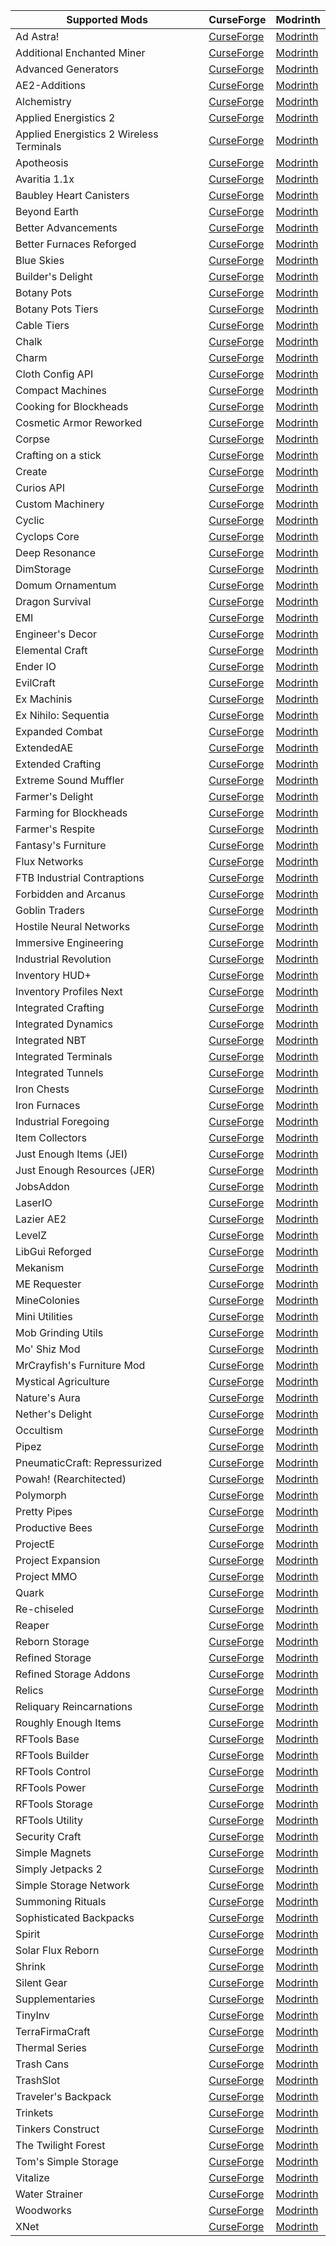| Supported Mods | CurseForge | Modrinth |
| --- | --- | --- |
| Ad Astra! | [CurseForge](https://www.curseforge.com/minecraft/mc-mods/ad-astra) | [Modrinth](https://modrinth.com/mod/ad-astra) |
| Additional Enchanted Miner | [CurseForge](https://www.curseforge.com/minecraft/mc-mods/additional-enchanted-miner) | [Modrinth](https://modrinth.com/mod/additional-enchanted-miner) |
| Advanced Generators | [CurseForge](https://www.curseforge.com/minecraft/mc-mods/advanced-generators) | [Modrinth](https://modrinth.com/mod/advanced-generators) |
| AE2-Additions | [CurseForge](https://www.curseforge.com/minecraft/mc-mods/ae2-additions) | [Modrinth](URL) |
| Alchemistry | [CurseForge](https://www.curseforge.com/minecraft/mc-mods/alchemistry) | [Modrinth](URL) |
| Applied Energistics 2 | [CurseForge](https://www.curseforge.com/minecraft/mc-mods/applied-energistics-2) | [Modrinth](https://modrinth.com/mod/ae2) |
| Applied Energistics 2 Wireless Terminals | [CurseForge](https://www.curseforge.com/minecraft/mc-mods/applied-energistics-2-wireless-terminals) | [Modrinth](https://modrinth.com/mod/applied-energistics-2-wireless-terminals) |
| Apotheosis | [CurseForge](https://www.curseforge.com/minecraft/mc-mods/apotheosis) | [Modrinth](URL) |
| Avaritia 1.1x | [CurseForge](https://www.curseforge.com/minecraft/mc-mods/avaritia-1-10) | [Modrinth](URL) |
| Baubley Heart Canisters | [CurseForge](https://www.curseforge.com/minecraft/mc-mods/baubley-heart-canisters) | [Modrinth](https://modrinth.com/mod/baubley-heart-canisters) |
| Beyond Earth | [CurseForge](https://www.curseforge.com/minecraft/mc-mods/beyond-earth) | [Modrinth](https://modrinth.com/mod/beyond-earth) |
| Better Advancements | [CurseForge](https://www.curseforge.com/minecraft/mc-mods/better-advancements) | [Modrinth](https://modrinth.com/mod/better-advancements) |
| Better Furnaces Reforged | [CurseForge](https://www.curseforge.com/minecraft/mc-mods/better-furnaces-reforged) | [Modrinth](https://modrinth.com/mod/better-furnaces-reforged) |
| Blue Skies | [CurseForge](https://www.curseforge.com/minecraft/mc-mods/blue-skies) | [Modrinth](URL) |
| Builder's Delight | [CurseForge](https://www.curseforge.com/minecraft/mc-mods/builders-delight-forge) | [Modrinth](https://modrinth.com/mod/blue-skies) |
| Botany Pots | [CurseForge](https://www.curseforge.com/minecraft/mc-mods/botany-pots) | [Modrinth](https://modrinth.com/mod/botany-pots) |
| Botany Pots Tiers | [CurseForge](https://www.curseforge.com/minecraft/mc-mods/botany-pots-tiers) | [Modrinth](https://modrinth.com/mod/botany-pots-tiers) |
| Cable Tiers | [CurseForge](https://www.curseforge.com/minecraft/mc-mods/cable-tiers) | [Modrinth](https://modrinth.com/mod/cable-tiers) |
| Chalk | [CurseForge](https://www.curseforge.com/minecraft/mc-mods/chalk) | [Modrinth](https://modrinth.com/mod/chalk-mod) |
| Charm | [CurseForge](https://www.curseforge.com/minecraft/mc-mods/charm) | [Modrinth](https://modrinth.com/mod/charm) |
| Cloth Config API | [CurseForge](https://www.curseforge.com/minecraft/mc-mods/cloth-config) | [Modrinth](https://modrinth.com/mod/cloth-config) |
| Compact Machines | [CurseForge](https://www.curseforge.com/minecraft/mc-mods/compact-machines) | [Modrinth](URL) |
| Cooking for Blockheads | [CurseForge](https://www.curseforge.com/minecraft/mc-mods/cooking-for-blockheads) | [Modrinth](https://modrinth.com/mod/cooking-for-blockheads) |
| Cosmetic Armor Reworked | [CurseForge](https://www.curseforge.com/minecraft/mc-mods/cosmetic-armor-reworked) | [Modrinth](URL) |
| Corpse | [CurseForge](https://www.curseforge.com/minecraft/mc-mods/corpse) | [Modrinth](https://modrinth.com/mod/corpse) |
| Crafting on a stick | [CurseForge](https://www.curseforge.com/minecraft/mc-mods/crafting-on-a-stick) | [Modrinth](https://modrinth.com/mod/crafting-on-a-stick) |
| Create | [CurseForge](https://www.curseforge.com/minecraft/mc-mods/create) | [Modrinth](https://modrinth.com/mod/create) |
| Curios API | [CurseForge](https://www.curseforge.com/minecraft/mc-mods/curios) | [Modrinth](https://modrinth.com/mod/curios) |
| Custom Machinery | [CurseForge](https://www.curseforge.com/minecraft/mc-mods/custom-machinery) | [Modrinth](https://modrinth.com/mod/custom-machinery) |
| Cyclic | [CurseForge](https://www.curseforge.com/minecraft/mc-mods/cyclic) | [Modrinth](URL) |
| Cyclops Core | [CurseForge](https://www.curseforge.com/minecraft/mc-mods/cyclops-core) | [Modrinth](https://modrinth.com/mod/cyclops-core) |
| Deep Resonance | [CurseForge](https://www.curseforge.com/minecraft/mc-mods/deep-resonance) | [Modrinth](https://modrinth.com/mod/deep-resonance) |
| DimStorage | [CurseForge](https://www.curseforge.com/minecraft/mc-mods/dimstorage) | [Modrinth](https://modrinth.com/mod/dimstorage) |
| Domum Ornamentum | [CurseForge](https://www.curseforge.com/minecraft/mc-mods/domum-ornamentum) | [Modrinth](URL) |
| Dragon Survival | [CurseForge](https://www.curseforge.com/minecraft/mc-mods/dragons-survival) | [Modrinth](URL) |
| EMI | [CurseForge](https://www.curseforge.com/minecraft/mc-mods/emi) | [Modrinth](https://modrinth.com/mod/emi) |
| Engineer's Decor | [CurseForge](https://www.curseforge.com/minecraft/mc-mods/engineers-decor) | [Modrinth](https://modrinth.com/mod/engineersdecor) |
| Elemental Craft | [CurseForge](https://www.curseforge.com/minecraft/mc-mods/elemental-craft) | [Modrinth](https://modrinth.com/mod/elemental-craft) |
| Ender IO | [CurseForge](https://legacy.curseforge.com/minecraft/mc-mods/ender-io) | [Modrinth](https://modrinth.com/mod/enderio) |
| EvilCraft | [CurseForge](https://www.curseforge.com/minecraft/mc-mods/evilcraft) | [Modrinth](https://modrinth.com/mod/evilcraft) |
| Ex Machinis | [CurseForge](https://www.curseforge.com/minecraft/mc-mods/ex-machinis) | [Modrinth](https://modrinth.com/mod/ex-machinis) |
| Ex Nihilo: Sequentia | [CurseForge](https://www.curseforge.com/minecraft/mc-mods/ex-nihilo-sequentia) | [Modrinth](https://modrinth.com/mod/ex-nihilo-sequentia) |
| Expanded Combat | [CurseForge](https://www.curseforge.com/minecraft/mc-mods/expanded-combat) | [Modrinth](https://modrinth.com/mod/expanded-combat) |
| ExtendedAE | [CurseForge](https://www.curseforge.com/minecraft/mc-mods/ex-pattern-provider) | [Modrinth](https://modrinth.com/mod/extended-ae) |
| Extended Crafting | [CurseForge](https://www.curseforge.com/minecraft/mc-mods/extended-crafting) | [Modrinth](https://modrinth.com/mod/extended-crafting) |
| Extreme Sound Muffler | [CurseForge](https://www.curseforge.com/minecraft/mc-mods/extreme-sound-muffler) | [Modrinth](https://modrinth.com/mod/extreme_sound_muffler) |
| Farmer's Delight | [CurseForge](https://www.curseforge.com/minecraft/mc-mods/farmers-delight) | [Modrinth](https://modrinth.com/mod/farmers-delight) |
| Farming for Blockheads | [CurseForge](https://www.curseforge.com/minecraft/mc-mods/farming-for-blockheads) | [Modrinth](https://modrinth.com/mod/farming-for-blockheads) |
| Farmer's Respite | [CurseForge](https://www.curseforge.com/minecraft/mc-mods/farmers-respite) | [Modrinth](URL) |
| Fantasy's Furniture | [CurseForge](https://www.curseforge.com/minecraft/mc-mods/fantasys-furniture) | [Modrinth](https://modrinth.com/mod/fantasy-furniture) |
| Flux Networks | [CurseForge](https://www.curseforge.com/minecraft/mc-mods/flux-networks) | [Modrinth](URL) |
| FTB Industrial Contraptions | [CurseForge](https://www.curseforge.com/minecraft/mc-mods/ftb-industrial-contraptions-forge) | [Modrinth](URL) |
| Forbidden and Arcanus | [CurseForge](https://www.curseforge.com/minecraft/mc-mods/forbidden-arcanus) | [Modrinth](https://modrinth.com/mod/forbidden-arcanus) |
| Goblin Traders | [CurseForge](https://www.curseforge.com/minecraft/mc-mods/goblin-traders) | [Modrinth](URL) |
| Hostile Neural Networks | [CurseForge](https://www.curseforge.com/minecraft/mc-mods/hostile-neural-networks) | [Modrinth](URL) |
| Immersive Engineering | [CurseForge](https://www.curseforge.com/minecraft/mc-mods/immersive-engineering) | [Modrinth](https://modrinth.com/mod/immersiveengineering) |
| Industrial Revolution | [CurseForge](https://www.curseforge.com/minecraft/mc-mods/industrial-revolution) | [Modrinth](https://modrinth.com/mod/industrial-revolution) |
| Inventory HUD+ | [CurseForge](https://www.curseforge.com/minecraft/mc-mods/inventory-hud-forge) | [Modrinth](URL) |
| Inventory Profiles Next | [CurseForge](https://www.curseforge.com/minecraft/mc-mods/inventory-profiles-next) | [Modrinth](https://modrinth.com/mod/inventory-profiles-next) |
| Integrated Crafting | [CurseForge](https://www.curseforge.com/minecraft/mc-mods/integrated-crafting) | [Modrinth](https://modrinth.com/mod/integrated-crafting) |
| Integrated Dynamics | [CurseForge](https://www.curseforge.com/minecraft/mc-mods/integrated-dynamics) | [Modrinth](https://modrinth.com/mod/integrated-dynamics) |
| Integrated NBT | [CurseForge](https://www.curseforge.com/minecraft/mc-mods/integrated-nbt) | [Modrinth](URL) |
| Integrated Terminals | [CurseForge](https://www.curseforge.com/minecraft/mc-mods/integrated-terminals) | [Modrinth](https://modrinth.com/mod/integrated-terminals) |
| Integrated Tunnels | [CurseForge](https://www.curseforge.com/minecraft/mc-mods/integrated-tunnels) | [Modrinth](https://modrinth.com/mod/integrated-tunnels) |
| Iron Chests | [CurseForge](https://www.curseforge.com/minecraft/mc-mods/iron-chests) | [Modrinth](https://modrinth.com/mod/iron-chests) |
| Iron Furnaces | [CurseForge](https://www.curseforge.com/minecraft/mc-mods/iron-furnaces) | [Modrinth](URL) |
| Industrial Foregoing | [CurseForge](https://www.curseforge.com/minecraft/mc-mods/industrial-foregoing) | [Modrinth](https://modrinth.com/mod/industrial-foregoing) |
| Item Collectors | [CurseForge](https://www.curseforge.com/minecraft/mc-mods/item-collectors) | [Modrinth](https://modrinth.com/mod/item-collectors) |
| Just Enough Items (JEI) | [CurseForge](https://www.curseforge.com/minecraft/mc-mods/jei) | [Modrinth](https://modrinth.com/mod/jei) |
| Just Enough Resources (JER) | [CurseForge](https://www.curseforge.com/minecraft/mc-mods/just-enough-resources-jer) | [Modrinth](https://modrinth.com/mod/just-enough-resources-jer) |
| JobsAddon | [CurseForge](https://www.curseforge.com/minecraft/mc-mods/jobsaddon) | [Modrinth](https://modrinth.com/mod/jobsaddon) |
| LaserIO | [CurseForge](https://www.curseforge.com/minecraft/mc-mods/laserio) | [Modrinth](URL) |
| Lazier AE2 | [CurseForge](https://www.curseforge.com/minecraft/mc-mods/lazierae2) | [Modrinth](https://modrinth.com/mod/lazierae2) |
| LevelZ | [CurseForge](https://www.curseforge.com/minecraft/mc-mods/levelz) | [Modrinth](https://modrinth.com/mod/levelz) |
| LibGui Reforged | [CurseForge](https://www.curseforge.com/minecraft/mc-mods/libgui-reforged) | [Modrinth](https://modrinth.com/mod/libgui-forge) |
| Mekanism | [CurseForge](https://www.curseforge.com/minecraft/mc-mods/mekanism) | [Modrinth](https://modrinth.com/mod/mekanism) |
| ME Requester | [CurseForge](https://www.curseforge.com/minecraft/mc-mods/merequester) | [Modrinth](https://modrinth.com/mod/merequester) |
| MineColonies | [CurseForge](https://www.curseforge.com/minecraft/mc-mods/minecolonies) | [Modrinth](https://modrinth.com/mod/minecolonies) |
| Mini Utilities | [CurseForge](https://www.curseforge.com/minecraft/mc-mods/miniutilities) | [Modrinth](URL) |
| Mob Grinding Utils | [CurseForge](https://www.curseforge.com/minecraft/mc-mods/mob-grinding-utils) | [Modrinth](URL) |
| Mo' Shiz Mod | [CurseForge](https://www.curseforge.com/minecraft/mc-mods/mo-shiz-mod) | [Modrinth](URL) |
| MrCrayfish's Furniture Mod | [CurseForge](https://www.curseforge.com/minecraft/mc-mods/mrcrayfish-furniture-mod) | [Modrinth](URL) |
| Mystical Agriculture | [CurseForge](https://www.curseforge.com/minecraft/mc-mods/mystical-agriculture) | [Modrinth](https://modrinth.com/mod/mystical-agriculture) |
| Nature's Aura | [CurseForge](https://www.curseforge.com/minecraft/mc-mods/natures-aura) | [Modrinth](https://modrinth.com/mod/natures-aura) |
| Nether's Delight | [CurseForge](https://www.curseforge.com/minecraft/mc-mods/nethers-delight) | [Modrinth](https://modrinth.com/mod/nethers-delight) |
| Occultism | [CurseForge](https://www.curseforge.com/minecraft/mc-mods/occultism) | [Modrinth](https://modrinth.com/mod/occultism) |
| Pipez | [CurseForge](https://www.curseforge.com/minecraft/mc-mods/pipez) | [Modrinth](https://modrinth.com/mod/pipez) |
| PneumaticCraft: Repressurized | [CurseForge](https://www.curseforge.com/minecraft/mc-mods/pneumaticcraft-repressurized) | [Modrinth](https://modrinth.com/mod/pneumaticcraft-repressurized) |
| Powah! (Rearchitected) | [CurseForge](https://www.curseforge.com/minecraft/mc-mods/powah-rearchitected) | [Modrinth](https://modrinth.com/mod/powah) |
| Polymorph | [CurseForge](https://www.curseforge.com/minecraft/mc-mods/polymorph) | [Modrinth](https://modrinth.com/mod/polymorph) |
| Pretty Pipes | [CurseForge](https://www.curseforge.com/minecraft/mc-mods/pretty-pipes) | [Modrinth](https://modrinth.com/mod/pretty-pipes) |
| Productive Bees | [CurseForge](https://www.curseforge.com/minecraft/mc-mods/productivebees) | [Modrinth](https://modrinth.com/mod/productivebees) |
| ProjectE | [CurseForge](https://www.curseforge.com/minecraft/mc-mods/projecte) | [Modrinth](URL) |
| Project Expansion | [CurseForge](https://www.curseforge.com/minecraft/mc-mods/project-expansion) | [Modrinth](https://modrinth.com/mod/project-expansion) |
| Project MMO | [CurseForge](https://www.curseforge.com/minecraft/mc-mods/project-mmo) | [Modrinth](https://modrinth.com/mod/project-mmo) |
| Quark | [CurseForge](https://www.curseforge.com/minecraft/mc-mods/quark) | [Modrinth](https://modrinth.com/mod/quark) |
| Re-chiseled | [CurseForge](https://www.curseforge.com/minecraft/mc-mods/rechiseled) | [Modrinth](https://modrinth.com/mod/rechiseled) |
| Reaper | [CurseForge](https://www.curseforge.com/minecraft/mc-mods/reaper) | [Modrinth](https://modrinth.com/mod/reaper) |
| Reborn Storage | [CurseForge](https://www.curseforge.com/minecraft/mc-mods/rebornstorage) | [Modrinth](URL) |
| Refined Storage | [CurseForge](https://www.curseforge.com/minecraft/mc-mods/refined-storage) | [Modrinth](https://modrinth.com/mod/refined-storage) |
| Refined Storage Addons | [CurseForge](https://www.curseforge.com/minecraft/mc-mods/refined-storage-addons) | [Modrinth](https://modrinth.com/mod/refined-storage-addons) |
| Relics | [CurseForge](https://www.curseforge.com/minecraft/mc-mods/relics-mod) | [Modrinth](https://modrinth.com/mod/relics-mod) |
| Reliquary Reincarnations | [CurseForge](https://www.curseforge.com/minecraft/mc-mods/reliquary-v1-3) | [Modrinth](URL) |
| Roughly Enough Items | [CurseForge](https://www.curseforge.com/minecraft/mc-mods/roughly-enough-items) | [Modrinth](https://modrinth.com/mod/rei) |
| RFTools Base | [CurseForge](https://www.curseforge.com/minecraft/mc-mods/rftools-base) | [Modrinth](https://modrinth.com/mod/rftools-base) |
| RFTools Builder | [CurseForge](https://www.curseforge.com/minecraft/mc-mods/rftools-builder) | [Modrinth](https://modrinth.com/mod/rftools-builder) |
| RFTools Control | [CurseForge](https://www.curseforge.com/minecraft/mc-mods/rftools-control) | [Modrinth](https://modrinth.com/mod/rftools-control) |
| RFTools Power | [CurseForge](https://www.curseforge.com/minecraft/mc-mods/rftools-power) | [Modrinth](https://modrinth.com/mod/rftools-power) |
| RFTools Storage | [CurseForge](https://www.curseforge.com/minecraft/mc-mods/rftools-storage) | [Modrinth](https://modrinth.com/mod/rftools-storage) |
| RFTools Utility | [CurseForge](https://www.curseforge.com/minecraft/mc-mods/rftools-utility) | [Modrinth](https://modrinth.com/mod/rftools-utility) |
| Security Craft | [CurseForge](https://www.curseforge.com/minecraft/mc-mods/security-craft) | [Modrinth](https://modrinth.com/mod/security-craft) |
| Simple Magnets | [CurseForge](https://www.curseforge.com/minecraft/mc-mods/simple-magnets) | [Modrinth](https://modrinth.com/mod/simple-magnets) |
| Simply Jetpacks 2 | [CurseForge](https://www.curseforge.com/minecraft/mc-mods/simply-jetpacks-2) | [Modrinth](URL) |
| Simple Storage Network | [CurseForge](https://www.curseforge.com/minecraft/mc-mods/simple-storage-network) | [Modrinth](URL) |
| Summoning Rituals | [CurseForge](https://www.curseforge.com/minecraft/mc-mods/summoningrituals) | [Modrinth](https://modrinth.com/mod/summoningrituals) |
| Sophisticated Backpacks | [CurseForge](https://www.curseforge.com/minecraft/mc-mods/sophisticated-backpacks) | [Modrinth](URL) |
| Spirit | [CurseForge](https://www.curseforge.com/minecraft/mc-mods/spirit) | [Modrinth](https://modrinth.com/mod/spirit) |
| Solar Flux Reborn | [CurseForge](https://www.curseforge.com/minecraft/mc-mods/solar-flux-reborn) | [Modrinth](https://modrinth.com/mod/solar-flux-reborn) |
| Shrink | [CurseForge](https://www.curseforge.com/minecraft/mc-mods/shrink_) | [Modrinth](URL) |
| Silent Gear | [CurseForge](https://www.curseforge.com/minecraft/mc-mods/silent-gear) | [Modrinth](https://modrinth.com/mod/silent-gear) |
| Supplementaries | [CurseForge](https://www.curseforge.com/minecraft/mc-mods/supplementaries) | [Modrinth](https://modrinth.com/mod/supplementaries) |
| TinyInv | [CurseForge](https://www.curseforge.com/minecraft/mc-mods/tinyinv) | [Modrinth](https://modrinth.com/mod/tinyinv) |
| TerraFirmaCraft | [CurseForge](https://www.curseforge.com/minecraft/mc-mods/terrafirmacraft) | [Modrinth](https://modrinth.com/mod/terrafirmacraft) |
| Thermal Series | [CurseForge](https://www.curseforge.com/minecraft/mc-mods/thermal-foundation) | [Modrinth](https://modrinth.com/mod/thermal-foundation) |
| Trash Cans | [CurseForge](https://www.curseforge.com/minecraft/mc-mods/trash-cans) | [Modrinth](https://modrinth.com/mod/trash-cans) |
| TrashSlot | [CurseForge](https://www.curseforge.com/minecraft/mc-mods/trashslot) | [Modrinth](https://modrinth.com/mod/trashslot) |
| Traveler's Backpack | [CurseForge](https://www.curseforge.com/minecraft/mc-mods/travelers-backpack) | [Modrinth](https://modrinth.com/mod/travelersbackpack) |
| Trinkets | [CurseForge](https://www.curseforge.com/minecraft/mc-mods/trinkets) | [Modrinth](https://modrinth.com/mod/trinkets) |
| Tinkers Construct | [CurseForge](https://www.curseforge.com/minecraft/mc-mods/tinkers-construct) | [Modrinth](https://modrinth.com/mod/tinkers-construct) |
| The Twilight Forest | [CurseForge](https://www.curseforge.com/minecraft/mc-mods/the-twilight-forest) | [Modrinth](URL) |
| Tom's Simple Storage | [CurseForge](https://www.curseforge.com/minecraft/mc-mods/toms-storage) | [Modrinth](https://modrinth.com/mod/toms-storage) |
| Vitalize | [CurseForge](https://www.curseforge.com/minecraft/mc-mods/vitalize) | [Modrinth](https://modrinth.com/mod/vitalize) |
| Water Strainer | [CurseForge](https://www.curseforge.com/minecraft/mc-mods/water-strainer) | [Modrinth](URL) |
| Woodworks | [CurseForge](https://www.curseforge.com/minecraft/mc-mods/woodworks) | [Modrinth](https://modrinth.com/mod/woodworks) |
| XNet | [CurseForge](https://www.curseforge.com/minecraft/mc-mods/xnet) | [Modrinth](https://modrinth.com/mod/xnet) |
